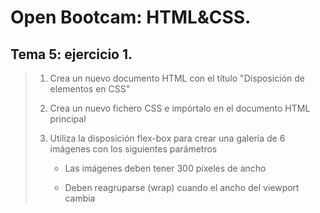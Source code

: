 # Open Bootcam: HTML&CSS.

## Tema 5: ejercicio 1.

> 1. Crea un nuevo documento HTML con el título "Disposición de elementos en CSS"
> 
> 2. Crea un nuevo fichero CSS e impórtalo en el documento HTML principal
> 
> 3. Utiliza la disposición flex-box para crear una galería de 6 imágenes con los siguientes parámetros
> 
>     - Las imágenes deben tener 300 píxeles de ancho
> 
>     - Deben reagruparse (wrap) cuando el ancho del viewport cambia
